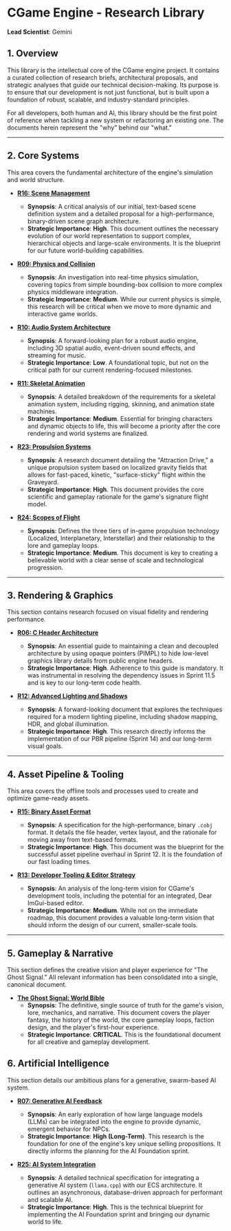 # CGame Engine - Research Library

**Lead Scientist**: Gemini

## 1. Overview

This library is the intellectual core of the CGame engine project. It contains a curated collection of research briefs, architectural proposals, and strategic analyses that guide our technical decision-making. Its purpose is to ensure that our development is not just functional, but is built upon a foundation of robust, scalable, and industry-standard principles.

For all developers, both human and AI, this library should be the first point of reference when tackling a new system or refactoring an existing one. The documents herein represent the "why" behind our "what."

---

## 2. Core Systems

This area covers the fundamental architecture of the engine's simulation and world structure.

*   **[R16: Scene Management](./core_systems/R16_Scene_Management.md)**
    *   **Synopsis**: A critical analysis of our initial, text-based scene definition system and a detailed proposal for a high-performance, binary-driven scene graph architecture.
    *   **Strategic Importance**: **High**. This document outlines the necessary evolution of our world representation to support complex, hierarchical objects and large-scale environments. It is the blueprint for our future world-building capabilities.

*   **[R09: Physics and Collision](./core_systems/R09_Physics_and_Collision_Systems.md)**
    *   **Synopsis**: An investigation into real-time physics simulation, covering topics from simple bounding-box collision to more complex physics middleware integration.
    *   **Strategic Importance**: **Medium**. While our current physics is simple, this research will be critical when we move to more dynamic and interactive game worlds.

*   **[R10: Audio System Architecture](./core_systems/R10_Audio_System_Architecture.md)**
    *   **Synopsis**: A forward-looking plan for a robust audio engine, including 3D spatial audio, event-driven sound effects, and streaming for music.
    *   **Strategic Importance**: **Low**. A foundational topic, but not on the critical path for our current rendering-focused milestones.

*   **[R11: Skeletal Animation](./core_systems/R11_Skeletal_Animation_System.md)**
    *   **Synopsis**: A detailed breakdown of the requirements for a skeletal animation system, including rigging, skinning, and animation state machines.
    *   **Strategic Importance**: **Medium**. Essential for bringing characters and dynamic objects to life, this will become a priority after the core rendering and world systems are finalized.

*   **[R23: Propulsion Systems](./core_systems/R23_Propulsion_Systems.md)**
    *   **Synopsis**: A research document detailing the "Attraction Drive," a unique propulsion system based on localized gravity fields that allows for fast-paced, kinetic, "surface-sticky" flight within the Graveyard.
    *   **Strategic Importance**: **High**. This document provides the core scientific and gameplay rationale for the game's signature flight model.

*   **[R24: Scopes of Flight](./core_systems/R24_Scopes_of_Flight.md)**
    *   **Synopsis**: Defines the three tiers of in-game propulsion technology (Localized, Interplanetary, Interstellar) and their relationship to the lore and gameplay loops.
    *   **Strategic Importance**: **Medium**. This document is key to creating a believable world with a clear sense of scale and technological progression.

---

## 3. Rendering & Graphics

This section contains research focused on visual fidelity and rendering performance.

*   **[R06: C Header Architecture](./rendering/R06_C_Header_Architecture.md)**
    *   **Synopsis**: An essential guide to maintaining a clean and decoupled architecture by using opaque pointers (PIMPL) to hide low-level graphics library details from public engine headers.
    *   **Strategic Importance**: **High**. Adherence to this guide is mandatory. It was instrumental in resolving the dependency issues in Sprint 11.5 and is key to our long-term code health.

*   **[R12: Advanced Lighting and Shadows](./rendering/R12_Advanced_Lighting_and_Shadows.md)**
    *   **Synopsis**: A forward-looking document that explores the techniques required for a modern lighting pipeline, including shadow mapping, HDR, and global illumination.
    *   **Strategic Importance**: **High**. This research directly informs the implementation of our PBR pipeline (Sprint 14) and our long-term visual goals.

---

## 4. Asset Pipeline & Tooling

This area covers the offline tools and processes used to create and optimize game-ready assets.

*   **[R15: Binary Asset Format](./assets/R15_Binary_Asset_Format.md)**
    *   **Synopsis**: A specification for the high-performance, binary `.cobj` format. It details the file header, vertex layout, and the rationale for moving away from text-based formats.
    *   **Strategic Importance**: **High**. This document was the blueprint for the successful asset pipeline overhaul in Sprint 12. It is the foundation of our fast loading times.

*   **[R13: Developer Tooling & Editor Strategy](./tooling/R13_Developer_Tooling_and_Editor_Strategy.md)**
    *   **Synopsis**: An analysis of the long-term vision for CGame's development tools, including the potential for an integrated, Dear ImGui-based editor.
    *   **Strategic Importance**: **Medium**. While not on the immediate roadmap, this document provides a valuable long-term vision that should inform the design of our current, smaller-scale tools.

---

## 5. Gameplay & Narrative

This section defines the creative vision and player experience for "The Ghost Signal." All relevant information has been consolidated into a single, canonical document.

*   **[The Ghost Signal: World Bible](./gameplay_and_narrative/The_Ghost_Signal_World_Bible.md)**
    *   **Synopsis**: The definitive, single source of truth for the game's vision, lore, mechanics, and narrative. This document covers the player fantasy, the history of the world, the core gameplay loops, faction design, and the player's first-hour experience.
    *   **Strategic Importance**: **CRITICAL**. This is the foundational document for all creative and gameplay development.

## 6. Artificial Intelligence

This section details our ambitious plans for a generative, swarm-based AI system.

*   **[R07: Generative AI Feedback](./ai/R07_Generative_AI_Feedback.md)**
    *   **Synopsis**: An early exploration of how large language models (LLMs) can be integrated into the engine to provide dynamic, emergent behavior for NPCs.
    *   **Strategic Importance**: **High (Long-Term)**. This research is the foundation for one of the engine's key unique selling propositions. It directly informs the planning for the AI Foundation sprint.

*   **[R25: AI System Integration](./ai/R25_AI_System_Integration.md)**
    *   **Synopsis**: A detailed technical specification for integrating a generative AI system (`llama.cpp`) with our ECS architecture. It outlines an asynchronous, database-driven approach for performant and scalable AI.
    *   **Strategic Importance**: **High**. This is the technical blueprint for implementing the AI Foundation sprint and bringing our dynamic world to life.
